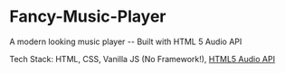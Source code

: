 # Fancy-Music-Player
A modern looking music player -- Built with HTML 5 Audio API

Tech Stack: HTML, CSS, Vanilla JS (No Framework!), [HTML5 Audio API](https://developer.mozilla.org/en-US/docs/Web/API/Web_Audio_API)
